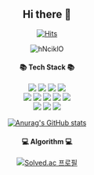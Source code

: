 <div align="center">
  
  ## Hi there 👋
  [![Hits](https://hits.seeyoufarm.com/api/count/incr/badge.svg?url=https%3A%2F%2Fgithub.com%2Fkimchanmiii&count_bg=%239085E3&title_bg=%23BDBE1B&icon=waze.svg&icon_color=%23E7E7E7&title=hits&edge_flat=false)](https://hits.seeyoufarm.com)
    
  ![hNciklO](https://user-images.githubusercontent.com/54922827/172021939-80ec1337-984d-4ecf-8a77-61e336c0c1bd.gif)
  
  #### 📚 Tech Stack 📚
  <img src="https://img.shields.io/badge/Python-3766AB?style=flat-square&logo=Python&logoColor=white"/></a>
  <img src="https://img.shields.io/badge/Java-007396?style=flat-square&logo=Java&logoColor=white"/></a>
  <img src="https://img.shields.io/badge/C++-00599C?style=flat-square&logo=C%2B%2B&logoColor=white"/></a> 
  <img src="https://img.shields.io/badge/Javascript-ffb13b?style=flat-square&logo=javascript&logoColor=white"/></a>
  <br>
  <img src="https://img.shields.io/badge/HTML-E34F26?style=flat-square&logo=HTML5&logoColor=white"/></a>
  <img src="https://img.shields.io/badge/CSS-1572B6?style=flat-square&logo=CSS3&logoColor=white"/></a>
  <img src="https://img.shields.io/badge/Node.js-339933?style=flat-square&logo=Node.js&logoColor=white"/></a>
  <img src="https://img.shields.io/badge/Mysql-E6B91E?style=flat-square&logo=MySql&logoColor=white"/></a>
  <img src="https://img.shields.io/badge/Jupyter-F37626?style=flat-square&logo=Jupyter&logoColor=white"/></a>
  <br>
  <img src="https://img.shields.io/badge/ROS-22314E?style=flat-square&logo=ROS&logoColor=white"/></a>
  <img src="https://img.shields.io/badge/Android Studio-3DDC84?style=flat-square&logo=Android&logoColor=white"/></a>
  <img src="https://img.shields.io/badge/React-61DAFB?style=flat-square&logo=React&logoColor=white"/></a>
  
  [![Anurag's GitHub stats](https://github-readme-stats.vercel.app/api?username=kimchanmiii)](https://github.com/kimchanmiii/github-readme-stats)</a>
  
  #### 💻 Algorithm 💻
  [![Solved.ac
프로필](http://mazassumnida.wtf/api/v2/generate_badge?boj=algokcm777)](https://solved.ac/algokcm777)

</div>

<!--
**kimchanmiii/kimchanmiii** is a ✨ _special_ ✨ repository because its `README.md` (this file) appears on your GitHub profile.

Here are some ideas to get you started:

- 🔭 I’m currently working on ...
- 🌱 I’m currently learning ...
- 👯 I’m looking to collaborate on ...
- 🤔 I’m looking for help with ...
- 💬 Ask me about ...
- 📫 How to reach me: ...
- 😄 Pronouns: ...
- ⚡ Fun fact: ...
-->
